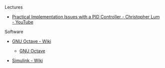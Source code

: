 Lectures

* [Practical Implementation Issues with a PID Controller - Christopher Lum - YouTube](https://youtu.be/yr6om0e0oAQ?si=HJufJsOxJAYL0WkU)

Software

* [GNU Octave - Wiki](https://en.wikipedia.org/wiki/GNU_Octave)

  * [GNU Octave](https://octave.org)

* [Simulink - Wiki](https://en.wikipedia.org/wiki/Simulink)
